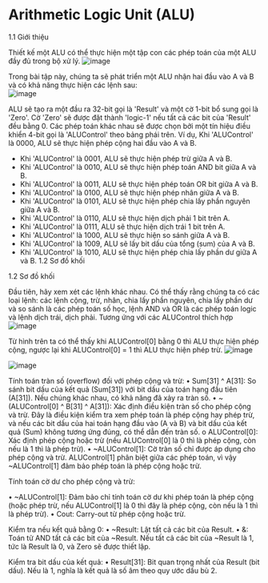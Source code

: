 # Arithmetic Logic Unit (ALU)

1.1 Giới thiệu

Thiết kế một ALU có thể thực hiện một tập con các phép toán của một ALU đầy đủ trong bộ xử lý.
![image](https://github.com/user-attachments/assets/fd2fe5a9-e9b1-4357-81ff-46580c90a949)

                                        
Trong bài tập này, chúng ta sẽ phát triển một ALU nhận hai đầu vào A và B và có khả năng thực hiện các lệnh sau:		
![image](https://github.com/user-attachments/assets/757458dd-7aa6-49b7-9141-3141e2b643e5)

ALU sẽ tạo ra một đầu ra 32-bit gọi là 'Result' và một cờ 1-bit bổ sung gọi là 'Zero'. Cờ 'Zero' sẽ được đặt thành 'logic-1' nếu tất cả các bit của 'Result' đều bằng 0. Các phép toán khác nhau sẽ được chọn bởi một tín hiệu điều khiển 4-bit gọi là 'ALUControl' theo bảng phái trên. 
Ví dụ,  Khi 'ALUControl' là 0000, ALU sẽ thực hiện phép cộng hai đầu vào A và B.
 - Khi 'ALUControl' là 0001, ALU sẽ thực hiện phép trừ giữa A và B.
 - Khi 'ALUControl' là 0010, ALU sẽ thực hiện phép toán AND bit giữa A và B.
 - Khi 'ALUControl' là 0011, ALU sẽ thực hiện phép toán OR bit giữa A và B.
 - Khi 'ALUControl' là 0100, ALU sẽ thực hiện phép nhân giữa A và B.
 - Khi 'ALUControl' là 0101, ALU sẽ thực hiện phép chia lấy phần nguyên giữa A và B.
 - Khi 'ALUControl' là 0110, ALU sẽ thực hiện dịch phải 1 bit trên A.
 - Khi 'ALUControl' là 0111, ALU sẽ thực hiện dịch trái 1 bit trên A.
 - Khi 'ALUControl' là 1000, ALU sẽ thực hiện so sánh giữa A và B.	
 - Khi 'ALUControl' là 1009, ALU sẽ lấy bit dấu của tổng (sum) của A và B.
 - Khi 'ALUControl' là 1010, ALU sẽ thực hiện phép chia lấy phần dư giữa A và B.                                                     1.2 Sơ đồ khối
 
1.2 Sơ đồ khối

Đầu tiên, hãy xem xét các lệnh khác nhau. Có thể thấy rằng chúng ta có các loại lệnh: các lệnh cộng, trừ, nhân, chia lấy phần nguyên, chia lấy phần dư và so sánh là các phép toán số học, lệnh AND và OR là các phép toán logic và lệnh dịch trái, dịch phải. Tương ứng với các ALUControl thích hợp
![image](https://github.com/user-attachments/assets/8e0dd8f5-494d-485d-909e-2eaf50d99b55)

Từ hình trên ta có thể thấy khi ALUControl[0] bằng 0 thì ALU thực hiện phép cộng, ngược lại khi ALUControl[0] = 1 thì ALU thực hiện phép trừ.
![image](https://github.com/user-attachments/assets/359789c1-98e3-4d9c-bd28-7636b5170a96)


 ![image](https://github.com/user-attachments/assets/3c02b11e-8ab6-41c5-adcf-7abab94b69a5)

Tính toán tràn số (overflow) đối với phép cộng và trừ:
  •	Sum[31] ^ A[31]: So sánh bit dấu của kết quả (Sum[31]) với bit dấu của toán hạng đầu tiên (A[31]). Nếu chúng khác nhau, có khả năng đã xảy ra tràn số.
  •	~(ALUControl[0] ^ B[31] ^ A[31]): Xác định điều kiện tràn số cho phép cộng và trừ. Đây là điều kiện kiểm tra xem phép toán là phép cộng hay phép trừ, và nếu các bit dấu của hai toán hạng đầu vào (A và B) và bit dấu của kết quả (Sum) không tương ứng đúng, có thể dẫn đến tràn số.
      o	ALUControl[0]: Xác định phép cộng hoặc trừ (nếu ALUControl[0] là 0 thì là phép cộng, còn nếu là 1 thì là phép trừ).
  •	~ALUControl[1]: Cờ tràn số chỉ được áp dụng cho phép cộng và trừ. ALUControl[1] phân biệt giữa các phép toán, vì vậy ~ALUControl[1] đảm bảo phép toán là phép cộng hoặc trừ.
  
Tính toán cờ dư cho phép cộng và trừ:

  •	~ALUControl[1]: Đảm bảo chỉ tính toán cờ dư khi phép toán là phép cộng (hoặc phép trừ, nếu ALUControl[1] là 0 thì đây là phép cộng, còn nếu là 1 thì là phép trừ).
  •	Cout: Carry-out từ phép cộng hoặc trừ.

Kiểm tra nếu kết quả bằng 0:
  •	~Result: Lật tất cả các bit của Result.
  •	&: Toán tử AND tất cả các bit của ~Result. Nếu tất cả các bit của ~Result là 1, tức là Result là 0, và Zero sẽ được thiết lập.

Kiểm tra bit dấu của kết quả:
  •	Result[31]: Bit quan trọng nhất của Result (bit dấu). Nếu là 1, nghĩa là kết quả là số âm theo quy ước dấu bù 2.

